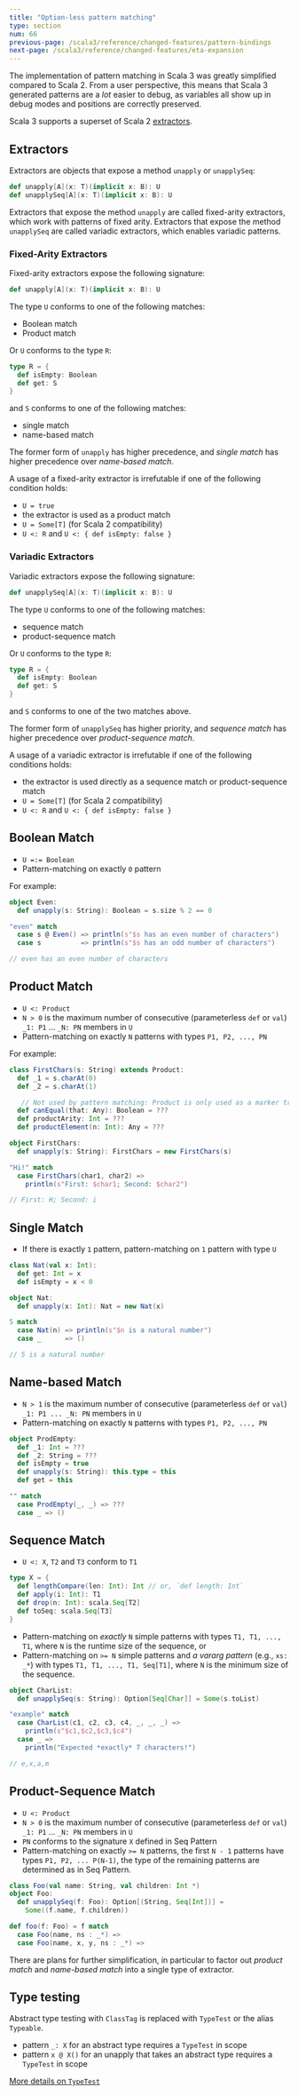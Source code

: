 ```yaml
---
title: "Option-less pattern matching"
type: section
num: 66
previous-page: /scala3/reference/changed-features/pattern-bindings
next-page: /scala3/reference/changed-features/eta-expansion
---
```


The implementation of pattern matching in Scala 3 was greatly simplified compared to Scala 2. From a user perspective, this means that Scala 3 generated patterns are a *lot* easier to debug, as variables all show up in debug modes and positions are correctly preserved.

Scala 3 supports a superset of Scala 2 [extractors](https://www.scala-lang.org/files/archive/spec/2.13/08-pattern-matching.html#extractor-patterns).

## Extractors

Extractors are objects that expose a method `unapply` or `unapplySeq`:

```Scala
def unapply[A](x: T)(implicit x: B): U
def unapplySeq[A](x: T)(implicit x: B): U
```

Extractors that expose the method `unapply` are called fixed-arity extractors, which
work with patterns of fixed arity. Extractors that expose the method `unapplySeq` are
called variadic extractors, which enables variadic patterns.

### Fixed-Arity Extractors

Fixed-arity extractors expose the following signature:

```Scala
def unapply[A](x: T)(implicit x: B): U
```

The type `U` conforms to one of the following matches:

- Boolean match
- Product match

Or `U` conforms to the type `R`:

```Scala
type R = {
  def isEmpty: Boolean
  def get: S
}
```

and `S` conforms to one of the following matches:

- single match
- name-based match

The former form of `unapply` has higher precedence, and _single match_ has higher
precedence over _name-based match_.

A usage of a fixed-arity extractor is irrefutable if one of the following condition holds:

- `U = true`
- the extractor is used as a product match
- `U = Some[T]` (for Scala 2 compatibility)
- `U <: R` and `U <: { def isEmpty: false }`

### Variadic Extractors

Variadic extractors expose the following signature:

```Scala
def unapplySeq[A](x: T)(implicit x: B): U
```

The type `U` conforms to one of the following matches:

- sequence match
- product-sequence match

Or `U` conforms to the type `R`:

```Scala
type R = {
  def isEmpty: Boolean
  def get: S
}
```

and `S` conforms to one of the two matches above.

The former form of `unapplySeq` has higher priority, and _sequence match_ has higher
precedence over _product-sequence match_.

A usage of a variadic extractor is irrefutable if one of the following conditions holds:

- the extractor is used directly as a sequence match or product-sequence match
- `U = Some[T]` (for Scala 2 compatibility)
- `U <: R` and `U <: { def isEmpty: false }`

## Boolean Match

- `U =:= Boolean`
- Pattern-matching on exactly `0` pattern

For example:

<!-- To be kept in sync with tests/new/patmat-spec.scala -->

```scala
object Even:
  def unapply(s: String): Boolean = s.size % 2 == 0

"even" match
  case s @ Even() => println(s"$s has an even number of characters")
  case s          => println(s"$s has an odd number of characters")

// even has an even number of characters
```

## Product Match

- `U <: Product`
- `N > 0` is the maximum number of consecutive (parameterless `def` or `val`) `_1: P1` ... `_N: PN` members in `U`
- Pattern-matching on exactly `N` patterns with types `P1, P2, ..., PN`

For example:

<!-- To be kept in sync with tests/new/patmat-spec.scala -->

```scala
class FirstChars(s: String) extends Product:
  def _1 = s.charAt(0)
  def _2 = s.charAt(1)

   // Not used by pattern matching: Product is only used as a marker trait.
  def canEqual(that: Any): Boolean = ???
  def productArity: Int = ???
  def productElement(n: Int): Any = ???

object FirstChars:
  def unapply(s: String): FirstChars = new FirstChars(s)

"Hi!" match
  case FirstChars(char1, char2) =>
    println(s"First: $char1; Second: $char2")

// First: H; Second: i
```

## Single Match

- If there is exactly `1` pattern, pattern-matching on `1` pattern with type `U`

<!-- To be kept in sync with tests/new/patmat-spec.scala -->

```scala
class Nat(val x: Int):
  def get: Int = x
  def isEmpty = x < 0

object Nat:
  def unapply(x: Int): Nat = new Nat(x)

5 match
  case Nat(n) => println(s"$n is a natural number")
  case _      => ()

// 5 is a natural number
```

## Name-based Match

- `N > 1` is the maximum number of consecutive (parameterless `def` or `val`) `_1: P1 ... _N: PN` members in `U`
- Pattern-matching on exactly `N` patterns with types `P1, P2, ..., PN`

```Scala
object ProdEmpty:
  def _1: Int = ???
  def _2: String = ???
  def isEmpty = true
  def unapply(s: String): this.type = this
  def get = this

"" match
  case ProdEmpty(_, _) => ???
  case _ => ()
```


## Sequence Match

- `U <: X`, `T2` and `T3` conform to `T1`

```Scala
type X = {
  def lengthCompare(len: Int): Int // or, `def length: Int`
  def apply(i: Int): T1
  def drop(n: Int): scala.Seq[T2]
  def toSeq: scala.Seq[T3]
}
```

- Pattern-matching on _exactly_ `N` simple patterns with types `T1, T1, ..., T1`, where `N` is the runtime size of the sequence, or
- Pattern-matching on `>= N` simple patterns and _a vararg pattern_ (e.g., `xs: _*`) with types `T1, T1, ..., T1, Seq[T1]`, where `N` is the minimum size of the sequence.

<!-- To be kept in sync with tests/new/patmat-spec.scala -->

```scala
object CharList:
  def unapplySeq(s: String): Option[Seq[Char]] = Some(s.toList)

"example" match
  case CharList(c1, c2, c3, c4, _, _, _) =>
    println(s"$c1,$c2,$c3,$c4")
  case _ =>
    println("Expected *exactly* 7 characters!")

// e,x,a,m
```

## Product-Sequence Match

- `U <: Product`
- `N > 0` is the maximum number of consecutive (parameterless `def` or `val`) `_1: P1` ... `_N: PN` members in `U`
- `PN` conforms to the signature `X` defined in Seq Pattern
- Pattern-matching on exactly `>= N` patterns, the first `N - 1` patterns have types `P1, P2, ... P(N-1)`,
  the type of the remaining patterns are determined as in Seq Pattern.

```Scala
class Foo(val name: String, val children: Int *)
object Foo:
  def unapplySeq(f: Foo): Option[(String, Seq[Int])] =
    Some((f.name, f.children))

def foo(f: Foo) = f match
  case Foo(name, ns : _*) =>
  case Foo(name, x, y, ns : _*) =>
```

There are plans for further simplification, in particular to factor out *product
match* and *name-based match* into a single type of extractor.

## Type testing

Abstract type testing with `ClassTag` is replaced with `TypeTest` or the alias `Typeable`.

- pattern `_: X` for an abstract type requires a `TypeTest` in scope
- pattern `x @ X()` for an unapply that takes an abstract type requires a `TypeTest` in scope

[More details on `TypeTest`](../other-new-features/type-test.html)
